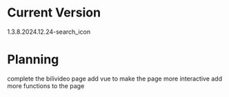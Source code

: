 # Current Version
1.3.8.2024.12.24-search_icon

# Planning
complete the bilivideo page
add vue to make the page more interactive
add more functions to the page

